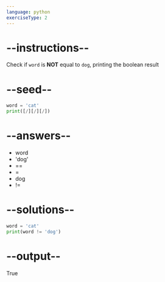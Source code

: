 ```yaml
---
language: python
exerciseType: 2
---
```


# --instructions--

Check if `word` is **NOT** equal to `dog`, printing the boolean result

# --seed--

```python
word = 'cat'
print([/][/][/])
```

# --answers--

- word 
-  'dog'
- == 
- = 
- dog
- !=

# --solutions--

```python
word = 'cat'
print(word != 'dog')
```

# --output--

True

